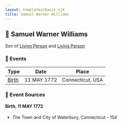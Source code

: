 ```yaml
---
layout: templates/basic.njk
title: Samuel Warner Williams
---
```

## 🔵 Samuel Warner Williams

Son of [Living Person](/people/5/55971024) and [Living Person](/people/6/62871690)

### 📆 Events

Type | Date | Place
------ | ------ | ------
[Birth](#event-d9cfa849-7568-4453-b76c-c6b2da6ee651) | 11 MAY 1772 | Connecticut, USA

### 📰 Event Sources

#### <a id="event-d9cfa849-7568-4453-b76c-c6b2da6ee651"></a> Birth, 11 MAY 1772
* The Town and City of Waterbury, Connecticut  - 154